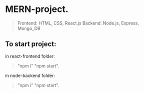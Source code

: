 # MERN-project.

> Frontend: HTML, CSS, React.js
> Backend: Node.js, Express, Mongo_DB

## To start project:

in react-frontend folder:

> "npm i"
> "npm start".

in node-backend folder:

> "npm i"
> "npm start".
